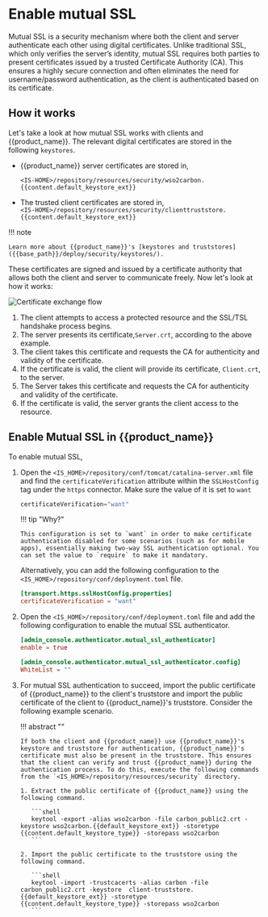 # Enable mutual SSL

Mutual SSL is a security mechanism where both the client and server authenticate each other using digital certificates. Unlike traditional SSL, which only verifies the server’s identity, mutual SSL requires both parties to present certificates issued by a trusted Certificate Authority (CA). This ensures a highly secure connection and often eliminates the need for username/password authentication, as the client is authenticated based on its certificate.

## How it works

Let's take a look at how mutual SSL works with clients and {{product_name}}. The relevant digital certificates are stored in the following `keystores`.

-   {{product_name}} server certificates are stored in,</br>

    `<IS-HOME>/repository/resources/security/wso2carbon.{{content.default_keystore_ext}}`


-   The trusted client certificates are stored in,</br>
    `<IS-HOME>/repository/resources/security/clienttruststore.{{content.default_keystore_ext}}`

!!! note

    Learn more about {{product_name}}'s [keystores and truststores]({{base_path}}/deploy/security/keystores/).

These certificates are signed and issued by a certificate authority that allows both the client and server to communicate freely. Now let's look at how it works:


![Certificate exchange flow]({{base_path}}/assets/img/deploy/security/mutual-ssl.png) 

1.  The client attempts to access a protected resource and the SSL/TSL
    handshake process begins.
2.  The server presents its certificate,`Server.crt`, according to the above example.
3.  The client takes this certificate and requests the CA for authenticity and validity of the certificate.
4.  If the certificate is valid, the client will provide its certificate, `Client.crt`, to the server.
5.  The Server takes this certificate and requests the CA for authenticity and validity of the certificate.
6.  If the certificate is valid, the server grants the client access to the resource.

## Enable Mutual SSL in {{product_name}}

To enable mutual SSL,

1.  Open the `<IS_HOME>/repository/conf/tomcat/catalina-server.xml` file and find the  `certificateVerification` attribute within the `SSLHostConfig` tag under the `https` connector. Make sure the value of it is set to `want`

    ``` java
    certificateVerification="want"
    ```

    !!! tip "Why?" 

        This configuration is set to `want` in order to make certificate authentication disabled for some scenarios (such as for mobile apps), essentially making two-way SSL authentication optional. You can set the value to `require` to make it mandatory.

    
    Alternatively, you can add the following configuration to the `<IS_HOME>/repository/conf/deployment.toml` file.
    
    ```toml
    [transport.https.sslHostConfig.properties]
    certificateVerification = "want"
    ```

2.  Open the `<IS_HOME>/repository/conf/deployment.toml` file and add the following configuration to enable the mutual SSL authenticator.

    ``` toml
    [admin_console.authenticator.mutual_ssl_authenticator]
    enable = true
    
    [admin_console.authenticator.mutual_ssl_authenticator.config]
    WhiteList = ""
    ```

3.  For mutual SSL authentication to succeed, import the public certificate of {{product_name}} to the client's truststore and import the public certificate of the client to {{product_name}}'s truststore. Consider the following example scenario.

    !!! abstract ""

        If both the client and {{product_name}} use {{product_name}}'s keystore and truststore for authentication, {{product_name}}'s certificate must also be present in the truststore. This ensures that the client can verify and trust {{product_name}} during the authentication process. To do this, execute the following commands from the `<IS_HOME>/repository/resources/security` directory.

        1. Extract the public certificate of {{product_name}} using the following command.

           ```shell
           keytool -export -alias wso2carbon -file carbon_public2.crt -keystore wso2carbon.{{default_keystore_ext}} -storetype {{content.default_keystore_type}} -storepass wso2carbon
           ```

        2. Import the public certificate to the truststore using the following command.

           ```shell
           keytool -import -trustcacerts -alias carbon -file carbon_public2.crt -keystore  client-truststore.{{default_keystore_ext}} -storetype {{content.default_keystore_type}} -storepass wso2carbon
           ```
